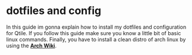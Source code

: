 # dotfiles and config

In this guide im gonna explain how to install my dotfiles and configuration for Qtile. If you follow this guide make sure you know a little bit of basic linux commands. Finally, you have to install a clean distro of arch linux by using the **[Arch Wiki](https://wiki.archlinux.org/index.php/Installation_guide)**.
